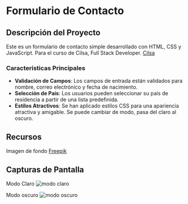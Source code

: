 # Formulario de Contacto

## Descripción del Proyecto

Este es un formulario de contacto simple desarrollado con HTML, CSS y JavaScript.
Para el curso de Cilsa, Full Stack Developer.
[Cilsa](https://www.cilsa.org/)

### Características Principales

- **Validación de Campos**: Los campos de entrada están validados para nombre, correo electrónico y fecha de nacimiento.
- **Selección de País**: Los usuarios pueden seleccionar su país de residencia a partir de una lista predefinida.
- **Estilos Atractivos**: Se han aplicado estilos CSS para una apariencia atractiva y amigable. Se puede cambiar de modo, pasa del claro al oscuro.

## Recursos
Imagen de fondo [Freepik](https://www.freepik.com/education-learning#from_element=photos_categories_block)
## Capturas de Pantalla
Modo Claro
![modo claro](https://github.com/LauraCuenca/Form/assets/80906205/985b1d9f-a79e-407d-8f9a-e2eb154d684c)

Modo oscuro
![modo oscuro](https://github.com/LauraCuenca/Form/assets/80906205/3a8a9738-ae6e-463b-b34f-92f712484373)






